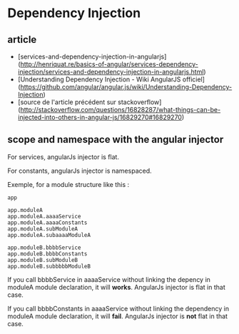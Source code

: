 # Dependency Injection

## article

- [services-and-dependency-injection-in-angularjs] (http://henriquat.re/basics-of-angular/services-dependency-injection/services-and-dependency-injection-in-angularjs.html)
- [Understanding Dependency Injection - Wiki AngularJS officiel] (https://github.com/angular/angular.js/wiki/Understanding-Dependency-Injection)
- [source de l'article précédent sur stackoverflow] (http://stackoverflow.com/questions/16828287/what-things-can-be-injected-into-others-in-angular-js/16829270#16829270)

## scope and namespace with the angular injector

For services, angularJs injector is flat.

For constants, angularJs injector is namespaced.

Exemple, for a module structure like this :

```
app

app.moduleA
app.moduleA.aaaaService
app.moduleA.aaaaConstants
app.moduleA.subModuleA
app.moduleA.subaaaaModuleA

app.moduleB.bbbbService
app.moduleB.bbbbConstants
app.moduleB.subModuleB
app.moduleB.subbbbbModuleB
```

If you call bbbbService in aaaaService without linking the depency in moduleA module declaration, it will **works**. AngularJs injector is flat in that case.

If you call bbbbConstants in aaaaService without linking the dependency in moduleA module declaration, it will **fail**. AngularJs injector is **not** flat in that case.
